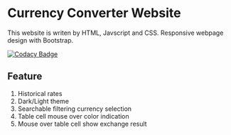 # Currency Converter Website
This website is writen by HTML, Javscript and CSS. Responsive webpage design with Bootstrap.

[![Codacy Badge](https://api.codacy.com/project/badge/Grade/cd7e54c2c74c4958a9702c324786dd32)](https://www.codacy.com/manual/kennyyuen2008/Currency-Converter?utm_source=github.com&amp;utm_medium=referral&amp;utm_content=kennyyuen/Currency-Converter&amp;utm_campaign=Badge_Grade)

## Feature
<ol>
  <li>Historical rates</li>
  <li>Dark/Light theme</li>
  <li>Searchable filtering currency selection</li>
  <li>Table cell mouse over color indication</li>
  <li>Mouse over table cell show exchange result</li>
</ol>
